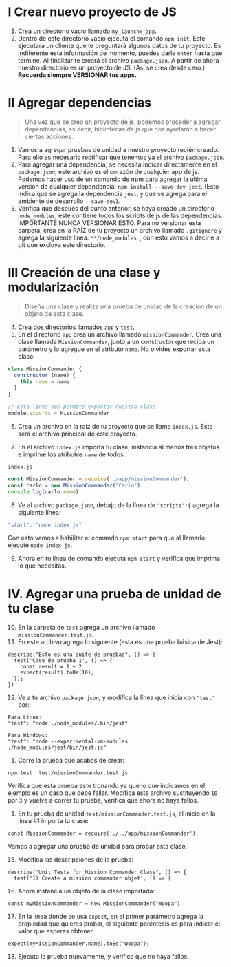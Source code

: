 # I Crear nuevo proyecto de JS

1. Crea un directorio vacío llamado `my_launchx_app`.
2. Dentro de este directorio vacío ejecuta el comando `npm init`. Este ejecutara un cliente que te preguntará algunos datos de tu proyecto. Es indiferente esta información de momento, puedes darle `enter` hasta que termine. Al finalizar te creará el archivo `package.json`. A partir de ahora nuestro directorio es un proyecto de JS. (Así se crea desde cero.) **Recuerda siempre VERSIONAR tus apps.**

# II Agregar dependencias

> Una vez que se creó un proyecto de js, podemos proceder a agregar dependencias, es decir, bibliotecas de js que nos ayudarán a hacer ciertas acciones.

1. Vamos a agregar pruebas de unidad a nuestro proyecto recién creado. Para ello es necesario rectificar que tenemos ya el archivo `package.json`.
2. Para agregar una dependencia, se necesita indicar directamente en el `package.json`, este archivo es el corazón de cualquier app de js. Podemos hacer uso de un comando de npm para agregar la última versión de cualquier dependencia: `npm install --save-dev jest`. (Esto indica que se agrega la dependencia `jest`, y que se agrega para el ambiente de desarrollo `--save-dev`). 
3. Verifica que después del punto anterior, se haya creado un directorio `node_modules`, este contiene todos los scripts de js de las dependencias. IMPORTANTE NUNCA VERSIONAR ESTO. Para no versionar esta carpeta, crea en la RAÍZ de tu proyecto un archivo llamado `.gitignore` y agrega la siguiente línea: `**/node_modules
`, con esto vamos a decirle a git que excluya este directorio.

# III Creación de una clase y modularización 

> Diseña una clase y realiza una prueba de unidad de la creación de un objeto de esta clase.

4. Crea dos directorios llamados `app` y `test`. 
5. En el directorio `app` crea un archivo llamado `missionCommander`. Crea una clase llamada `MissionCommander`, junto a un constructor que reciba un parámetro y lo agregue en el atributo `name`. No olvides exportar esta clase:

```js
class MissionCommander {
  constructor (name) {
    this.name = name
  }
}

// Esta línea nos permite exportar nuestra clase
module.exports = MissionCommander
```

6. Crea un archivo en la raíz de tu proyecto que se llame `index.js`. Este será el archivo principal de este proyecto.

7. En el archivo `index.js` importa tu clase, instancia al menos tres objetos e imprime los atributos `name` de todos.

`index.js`
```js
const MissionCommander = require('./app/missionCommander');
const carlo = new MissionCommander("Carlo")
console.log(carlo.name)
```

8. Ve al archivo `package.json`, debajo de la línea de `"scripts":{` agrega la siguiente línea:

```js
"start": "node index.js"
```

Con esto vamos a habilitar el comando `npm start` para que al llamarlo ejecute `node index.js`. 

9. Ahora en tu línea de comando ejecuta `npm start` y verifica que imprima lo que necesitas.

# IV. Agregar una prueba de unidad de tu clase

10. En la carpeta de `test` agrega un archivo llamado `missionCommander.test.js`.
11. En este archivo agrega lo siguiente (esta es una prueba básica de Jest):

```
describe("Esto es una suite de pruebas", () => {
  test('Caso de prueba 1', () => {
    const result = 1 + 2 
    expect(result).toBe(10);
  });
})

```

12. Ve a tu archivo `package.json`, y modifica la línea que inicia con `"test"` por:

```
Para Linux:
"test": "node ./node_modules/.bin/jest"

Para Windows:
"test": "node --experimental-vm-modules ./node_modules/jest/bin/jest.js"
```

1.  Corre la prueba que acabas de crear:

```
npm test  test/missionCommander.test.js
```

Verifica que esta prueba este tronando ya que lo que indicamos en el ejemplo es un caso que debe fallar. Modifica este archivo sustituyendo `10` por `3` y vuelve a correr tu prueba, verifica que ahora no haya fallos.

1.  En tu prueba de unidad `test/missionCommander.test.js`, al inicio en la línea #1 importa tu clase:

```
const MissionCommander = require('./../app/missionCommander');
```

Vamos a agregar una prueba de unidad para probar esta clase.

15. Modifica las descripciones de la prueba:

```
describe("Unit Tests for Mission Commander Class", () => {
  test('1) Create a mission commander objet', () => {
```

16. Ahora instancia un objeto de la clase importada:

```
const myMissionCommander = new MissionCommander("Woopa")
```

17. En la línea donde se usa `expect`, en el primer parámetro agrega la propiedad que quieres probar, el siguiente paréntesis es para indicar el valor que esperas obtener.

```
expect(myMissionCommander.name).toBe("Woopa");
```

18. Ejecuta la prueba nuevamente, y verifica que no haya fallos.